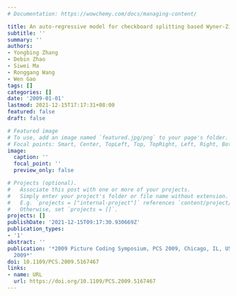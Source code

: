 ```yaml
---
# Documentation: https://wowchemy.com/docs/managing-content/

title: An auto-regressive model for checkboard splitting based Wyner-Ziv coding
subtitle: ''
summary: ''
authors:
- Yongbing Zhang
- Debin Zhao
- Siwei Ma
- Ronggang Wang
- Wen Gao
tags: []
categories: []
date: '2009-01-01'
lastmod: 2021-12-15T17:17:31+08:00
featured: false
draft: false

# Featured image
# To use, add an image named `featured.jpg/png` to your page's folder.
# Focal points: Smart, Center, TopLeft, Top, TopRight, Left, Right, BottomLeft, Bottom, BottomRight.
image:
  caption: ''
  focal_point: ''
  preview_only: false

# Projects (optional).
#   Associate this post with one or more of your projects.
#   Simply enter your project's folder or file name without extension.
#   E.g. `projects = ["internal-project"]` references `content/project/deep-learning/index.md`.
#   Otherwise, set `projects = []`.
projects: []
publishDate: '2021-12-15T09:17:30.930669Z'
publication_types:
- '1'
abstract: ''
publication: '*2009 Picture Coding Symposium, PCS 2009, Chicago, IL, USA, May 6-8,
  2009*'
doi: 10.1109/PCS.2009.5167467
links:
- name: URL
  url: https://doi.org/10.1109/PCS.2009.5167467
---
```

